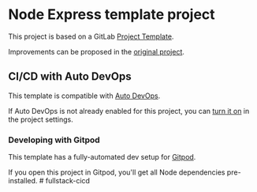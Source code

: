 # Node Express template project

This project is based on a GitLab [Project Template](https://docs.gitlab.com/ee/user/project/#create-a-project-from-a-built-in-template).

Improvements can be proposed in the [original project](https://gitlab.com/gitlab-org/project-templates/express).

## CI/CD with Auto DevOps

This template is compatible with [Auto DevOps](https://docs.gitlab.com/ee/topics/autodevops/).

If Auto DevOps is not already enabled for this project, you can [turn it on](https://docs.gitlab.com/ee/topics/autodevops/#enable-or-disable-auto-devops) in the project settings.

### Developing with Gitpod

This template has a fully-automated dev setup for [Gitpod](https://docs.gitlab.com/ee/integration/gitpod.html).

If you open this project in Gitpod, you'll get all Node dependencies pre-installed.
#   f u l l s t a c k - c i c d  
 